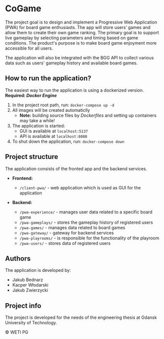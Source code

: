 # CoGame

The project goal is to design and implement a Progressive Web Application (PWA) for board game enthusiasts. 
The app will store users’ games and allow them to create their own game ranking. 
The primary goal is to support live gameplay by selecting parameters and timing based on game conditions. 
The product's purpose is to make board game enjoyment more accessible for all users. <p>
The application will also be integrated with the BGG API to collect various data such as users' 
gameplay history and available board games. <p>

## How to run the application?

The easiest way to run the application is using a dockerized version. <b>Required: <i>Docker Engine</i></b>

1. In the project root path, run: `docker-compose up -d`
2. All images will be created automaticlly
   - <b>Note:</b> building source files by <i>Dockerfiles</i> and setting up containers may take a while!
3. The application is started:
   - GUI is available at `localhost:5137`
   - API is available at `localhost:8080`
4. To shut down the application, run: `docker-compose down`

## Project structure

The application consists of the fronted app and the backend services. <p>

- <b>Frontend:</b>
  - `/client-pwa/` - web application which is used as GUI for the application


- <b>Backend:</b>
  - `/pwa-experience/` - manages user data related to a specific board game
  - `/pwa-gameplays/` - stores the gameplay history of registered users
  - `/pwa-games/` - manages data related to board games
  - `/pwa-gateway/` - gateway for backend services
  - `/pwa-playrooms/` - is responsible for the functionality of the playroom
  - `/pwa-users/` - stores data of registered users

## Authors

The application is developed by:
- Jakub Bednarz
- Kacper Włodarski
- Jakub Zwierzycki

## Project info

The project is developed for the needs of the engineering thesis at Gdansk University of Technology. <p>
© WETI PG
